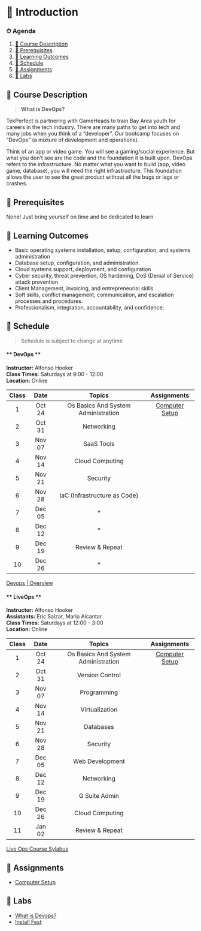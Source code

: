# 👋 Introduction <!-- {docsify-ignore} -->

### ⏱ Agenda
1. [📘 Course Description](#📘-course-description)
1. [🎯 Prerequisites](#🎯-prerequisites)
1. [📝 Learning Outcomes](#📝-learning-outcomes)
1. [📅 Schedule](#📅-schedule)
1. [📏 Assignments](#📏-Assignments)
1. [🧪 Labs](#🧪-Labs)


## 📘 Course Description
> **What is DevOps?**

TekPerfect is partnering with GameHeads to train Bay Area youth for careers in the tech industry. There are many paths to get into tech and many jobs when you think of a “developer”. Our bootcamp focuses on “DevOps” (a mixture of development and operations).

Think of an app or video game. You will see a gaming/social experience. But what you don’t see are the code and the foundation it is built upon. DevOps refers to the infrastructure. No matter what you want to build (app, video game, database), you will need the right infrastructure. This foundation allows the user to see the great product without all the bugs or lags or crashes.

## 🎯 Prerequisites
None! Just bring yourself on time and be dedicated to learn

## 📝 Learning Outcomes

- Basic operating systems installation, setup, configuration, and systems administration
- Database setup, configuration, and administration.
- Cloud systems support, deployment, and configuration
- Cyber security, threat prevention, OS hardening, DoS (Denial of Service) attack prevention
- Client Management, invoicing, and entrepreneurial skills
- Soft skills, conflict management, communication, and escalation processes and procedures.
- Professionalism, integration, accountability, and confidence.

## 📅 Schedule
> Schedule is subject to change at anytime

<!-- tabs:start -->

#### ** DevOps **

**Instructor:** Alfonso Hooker<br/>
**Class Times:** Saturdays at 9:00 - 12:00<br/>
**Location:** Online

| Class | Date      | Topics                                | Assignments   | 
|:-----:| :----:    | :----:                                | :---------:   |
| 1     | Oct 24    | Os Basics And System Administration   | [Computer Setup](/courses/01-Introduction/lessons/computer-setup.md)| 
| 2     | Oct 31    | Networking                            |               |
| 3     | Nov 07    | SaaS Tools                            |               |
| 4     | Nov 14    | Cloud Computing                       |               |
| 5     | Nov 21    | Security                              |               |
| 6     | Nov 28    | IaC (Infrastructure as Code)          |               |
| 7     | Dec 05    |                *                      |               |
| 8     | Dec 12    |                *                      |               |
| 9     | Dec 19    | Review & Repeat                       |               | 
| 10    | Dec 26    |                *                      |               |

[Devops | Overview](/courses/01-Introduction/lessons/devops-overview.md)

#### ** LiveOps **

**Instructor:** Alfonso Hooker<br/>
**Assistants:** Eric Salzar, Mario Alcantar<br/>
**Class Times:** Saturdays at 12:00 - 3:00<br/>
**Location:** Online

| Class | Date      | Topics                                | Assignments   |
|:-----:| :----:    | :----:                                | :--------:    |
| 1     | Oct 24    | Os Basics And System Administration   | [Computer Setup](/courses/01-Introduction/lessons/computer-setup.md)|
| 2     | Oct 31    | Version Control                       |               |  
| 3     | Nov 07    | Programming                           |               | 
| 4     | Nov 14    | Virtualization                        |               | 
| 5     | Nov 21    | Databases                             |               | 
| 6     | Nov 28    | Security                              |               | 
| 7     | Dec 05    | Web Development                       |               | 
| 8     | Dec 12    | Networking                            |               | 
| 9     | Dec 19    | G Suite Admin                         |               | 
| 10    | Dec 26    | Cloud Computing                       |               |
| 11    | Jan 02    | Review & Repeat                       |               |

[Live Ops Course Sylabus](/courses/01-Introduction/lessons/liveops-course-syllabus.md)

<!-- tabs:end -->

## 📏 Assignments
- [ Computer Setup](/courses/01-Introduction/lessons/computer-setup.md)


## 🧪 Labs
- [What is Devops?](https://youtu.be/_I94-tJlovg)
- [Install Fest](/courses/01-Introduction/labs/installFest.md)

